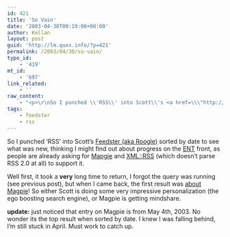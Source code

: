```yaml
---
id: 421
title: 'So Vain'
date: '2003-04-30T09:19:00+00:00'
author: Kellan
layout: post
guid: 'http://lm.quxx.info/?p=421'
permalink: /2003/04/30/so-vain/
typo_id:
    - '419'
mt_id:
    - '697'
link_related:
    - ''
raw_content:
    - "<p>\r\nSo I punched \\'RSS\\' into Scott\\'s <a href=\\\"http://feedster.com\\\">Feedster (aka Roogle)</a> sorted by date to see what was new, thinking I might find out about progress on the <a href=\\\"http://matt.blogs.it/specs/ENT/1.0/\\\">ENT</a> front, as people are already asking for <a href=\\\"http://magpierss.sf.net\\\">Mapgie</a> and <a href=\\\"http://search.cpan.org/dist/XML-RSS\\\">XML::RSS</a> (which doesn\\'t parse RSS 2.0 at all)  to support it.\r\n</p>\r\n<p>\r\nWell first, it took a <b>very</b> long time to return, I forgot the query was running (see previous post), but when I came back, the first result was <a href=\\\"http://thelostolive.net/~kstamour/archives/000414.php\\\">about Magpie</a>!  So either Scott is doing some very impressive personalization (the ego boosting search engine), or Magpie is getting mindshare.  \r\n</p>\r\n<p>\r\n<b>update:</b> just noticed that entry on Magpie is from May 4th, 2003.  No wonder its the top result when sorted by date.  I knew I was falling behind, I\\'m still stuck in April.  Must work to catch up.\r\n</p>"
tags:
    - feedster
    - rss
---
```


So I punched ‘RSS’ into Scott’s [Feedster (aka Roogle)](http://feedster.com) sorted by date to see what was new, thinking I might find out about progress on the [ENT](http://matt.blogs.it/specs/ENT/1.0/) front, as people are already asking for [Mapgie](http://magpierss.sf.net) and [XML::RSS](http://search.cpan.org/dist/XML-RSS) (which doesn’t parse RSS 2.0 at all) to support it.

Well first, it took a **very** long time to return, I forgot the query was running (see previous post), but when I came back, the first result was [about Magpie](http://thelostolive.net/~kstamour/archives/000414.php)! So either Scott is doing some very impressive personalization (the ego boosting search engine), or Magpie is getting mindshare.

**update:** just noticed that entry on Magpie is from May 4th, 2003. No wonder its the top result when sorted by date. I knew I was falling behind, I’m still stuck in April. Must work to catch up.